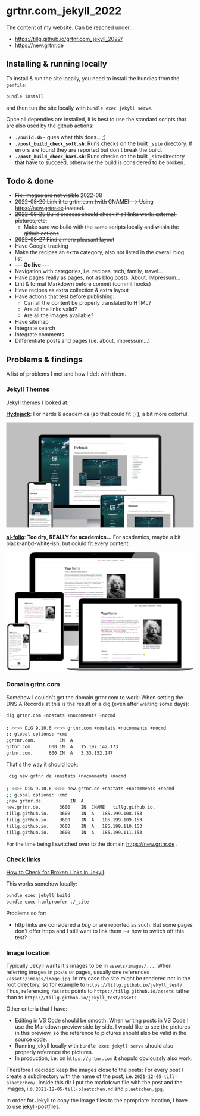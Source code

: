 # grtnr.com_jekyll_2022

The content of my website. Can be reached under...

* https://tillg.github.io/grtnr.com_jekyll_2022/
* https://new.grtnr.de

## Installing & running locally

To install & run the site locally, you need to install the bundles from the `gemfile`:

```bash
bundle install
```

and then tun the site locally with `bundle exec jekyll serve`.

Once all dependies are installed, it is best to use the standard scripts that are also used by the github actions:

* **`./build.sh`** - gues what this does... ;)
* **`./post_build_check_soft.sh`**: Runs checks on the built `_site` directory. If errors are found they are reported but don't break the build.
* **`./post_build_check_hard.sh`**: Runs checks on the built `_site`directory that have to succeed, otherwise the build is considered to be broken.

## Todo & done

* ~~Fix: Images are not visible~~ 2022-08
* ~~2022-08-20 Link it to grtnr.com (with CNAME) --> Using https://new.grtnr.de instead.~~
* ~~2022-08-25 Build process should check if all links work: external, pictures, etc.~~
  * ~~Make sure we build with the same scripts locally and within the github actions~~
* ~~2022-08-27 Find a more pleasant layout~~
* Have Google tracking
* Make the recipes an extra category, also not listed in the overall blog list.
* **--- Go live ---**
* Navigation with categories, i.e. recipes, tech, family, travel...
* Have pages really as pages, not as blog posts: About, IMpressum...
* Lint & format Markdown before commit (commit hooks)
* Have recipes as extra collection & extra layout
* Have actions that test before publishing:
  * Can all the content be properly translated to HTML?
  * Are all the links valid?
  * Are all the images available?
* Have sitemap
* Integrate search
* Integrate comments
* Differentiate posts and pages (i.e. about, impressum...)

## Problems & findings

A list of problems I met and how I delt with them.

### Jekyll Themes

Jekyll themes I looked at:

**[Hydejack](https://hydejack.com)**: For nerds & academics (so that could fit ;) ), a bit more colorful.

![Hydejack](hydejack-9.jpg)

**[al-folio](https://github.com/alshedivat/al-folio)**: **Too dry, REALLY for academics...** For academics, maybe a bit black-anbd-white-ish, but coiuld fit every content.

![Theme preview](al-folio-preview.png)

### Domain grtnr.com

Somehow I couldn't get the domain grtnr.com to work: When setting the DNS A Records at    this is the result of a dig (even after waiting some days):
```bash
dig grtnr.com +nostats +nocomments +nocmd

; <<>> DiG 9.10.6 <<>> grtnr.com +nostats +nocomments +nocmd
;; global options: +cmd
;grtnr.com.			IN	A
grtnr.com.		600	IN	A	15.197.142.173
grtnr.com.		600	IN	A	3.33.152.147
```

That's the way it should look:
```bash
 dig new.grtnr.de +nostats +nocomments +nocmd

; <<>> DiG 9.10.6 <<>> new.grtnr.de +nostats +nocomments +nocmd
;; global options: +cmd
;new.grtnr.de.			IN	A
new.grtnr.de.		3600	IN	CNAME	tillg.github.io.
tillg.github.io.	3600	IN	A	185.199.108.153
tillg.github.io.	3600	IN	A	185.199.109.153
tillg.github.io.	3600	IN	A	185.199.110.153
tillg.github.io.	3600	IN	A	185.199.111.153
```

For the time being I switched over to the domain https://new.grtnr.de .
### Check links

[How to Check for Broken Links in Jekyll](https://www.supertechcrew.com/jekyll-check-for-broken-links/).

This works somehow locally: 

```bash
bundle exec jekyll build
bundle exec htmlproofer ./_site
```

Problems so far:

* http links are considered a _bug_ or are reported as such. But some pages don't offer https and I still want to link them --> how to switch off this test?


### Image location

Typically Jekyll wants it's images to be in `assets/images/...`. When referring images in posts or pages, usually one references `/assets/images/image.jpg`. In my case the site might be rendered not in the root directory, so for example to `https://tillg.github.io/jekyll_test/`. Thus, referencing `/assets` points to `https://tillg.github.io/assets` rather than to `https://tillg.github.io/jekyll_test/assets`.

Other criteria that I have:

* Editing in VS Code should be smooth: When writing posts in VS Code I use the Markdown preview side by side. I would like to see the pictures in this preview, so the reference to pictures should also be valid in the source code.
* Running jekyll locally with `bundle exec jekyll serve` should also properly reference the pictures.
* In production, i.e. on `https://grtnr.com` it shopuld obviouzsly also work.

Therefore I decided keep the images close to the posts: For every post I create a subdirectory with the name of the post, i.e. `2021-12-05-till-plaetzchen/`. Inside this dir I put the markdown file with the post and the images, i.e. `2021-12-05-till-plaetzchen.md` and `plaetzchen.jpg`.

In order for Jekyll to copy the image files to the apropriate location, I have to use [jekyll-postfiles](https://nhoizey.github.io/jekyll-postfiles/).